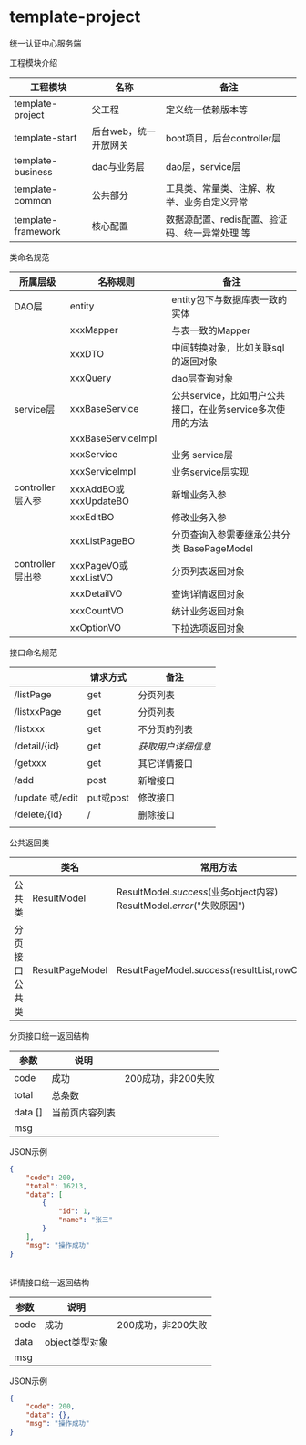 # template-project

统一认证中心服务端


工程模块介绍

| **工程模块** | **名称** | **备注** |
| --- | --- | --- |
| template-project | 父工程 | 定义统一依赖版本等 |
| template-start | 后台web，统一开放网关 | boot项目，后台controller层 |
| template-business | dao与业务层 | dao层，service层 |
| template-common  | 公共部分 | 工具类、常量类、注解、枚举、业务自定义异常 |
| template-framework | 核心配置 | 数据源配置、redis配置、验证码、统一异常处理 等 |



类命名规范<br />

| **所属层级** | **名称规则** | **备注** |
| --- | --- | --- |
| DAO层 | entity | entity包下与数据库表一致的实体 |
|  | xxxMapper | 与表一致的Mapper |
|  | xxxDTO | 中间转换对象，比如关联sql的返回对象 |
|  | xxxQuery | dao层查询对象 |
| service层 | xxxBaseService | 公共service，比如用户公共接口，在业务service多次使用的方法 |
|  | xxxBaseServiceImpl |  |
|  | xxxService | 业务 service层 |
|  | xxxServiceImpl | 业务service层实现 |
| controller层入参 | xxxAddBO或xxxUpdateBO | 新增业务入参 |
|  | xxxEditBO | 修改业务入参 |
|  | xxxListPageBO | 分页查询入参需要继承公共分类 BasePageModel |
| controller层出参 | xxxPageVO或xxxListVO | 分页列表返回对象 |
|  | xxxDetailVO | 查询详情返回对象 |
|  | xxxCountVO | 统计业务返回对象 |
|  | xxOptionVO | 下拉选项返回对象 |




接口命名规范<br />

|  | **请求方式** | **备注** |
| --- | --- | --- |
| /listPage | get |  分页列表 |
| /listxxPage | get |  分页列表 |
| /listxxx | get | 不分页的列表 |
| /detail/{id} | get | _获取用户详细信息_ |
| /getxxx | get | 其它详情接口 |
| /add | post | 新增接口 |
| /update 或/edit | put或post | 修改接口 |
| /delete/{id} | / | 删除接口 |
|  |  |  |

公共返回类<br />

|  | **类名** | **常用方法** |
| --- | --- | --- |
| 公共类 | ResultModel | ResultModel._success_(业务object内容)<br />ResultModel._error_("失败原因") |
| 分页接口公共类 | ResultPageModel | ResultPageModel._success_(resultList,rowCount) |


分页接口统一返回结构<br />

| **参数** | **说明** |  |
| --- | --- | --- |
| code | 成功 | 200成功，非200失败 |
| total | 总条数 |  |
| data [] | 当前页内容列表 |  |
| msg |  |  |

JSON示例<br />

```json
{
    "code": 200,
    "total": 16213,
    "data": [
        {
            "id": 1,
            "name": "张三"
        }
    ],
    "msg": "操作成功"
}
```

<br />详情接口统一返回结构

| **参数** | **说明** |  |
| --- | --- | --- |
| code | 成功 | 200成功，非200失败 |
| data | object类型对象 |  |
| msg |  |  |

JSON示例<br />

```json
{
    "code": 200,
    "data": {},
    "msg": "操作成功"
}
```

